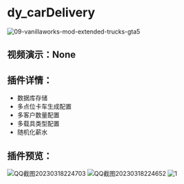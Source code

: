 # dy_carDelivery
![09-vanillaworks-mod-extended-trucks-gta5](https://user-images.githubusercontent.com/64310374/226114287-bda82ffa-2a54-4bf5-ac72-1dd310562b2e.jpg)

## 视频演示：None

## 插件详情：
- 数据库存储
- 多点位卡车生成配置
- 多客户数量配置
- 多载具类型配置
- 随机化薪水

## 插件预览：
![QQ截图20230318224703](https://user-images.githubusercontent.com/64310374/226114551-42bad217-7c79-4c7b-8ac8-f0ccdcbaaaf1.png)
![QQ截图20230318224652](https://user-images.githubusercontent.com/64310374/226114553-4bbb2f22-3971-4f7d-9020-d741ce283b83.png)
![1](https://user-images.githubusercontent.com/64310374/226114555-ba0e72f9-9f8a-49b8-b15e-91849645104e.png)
